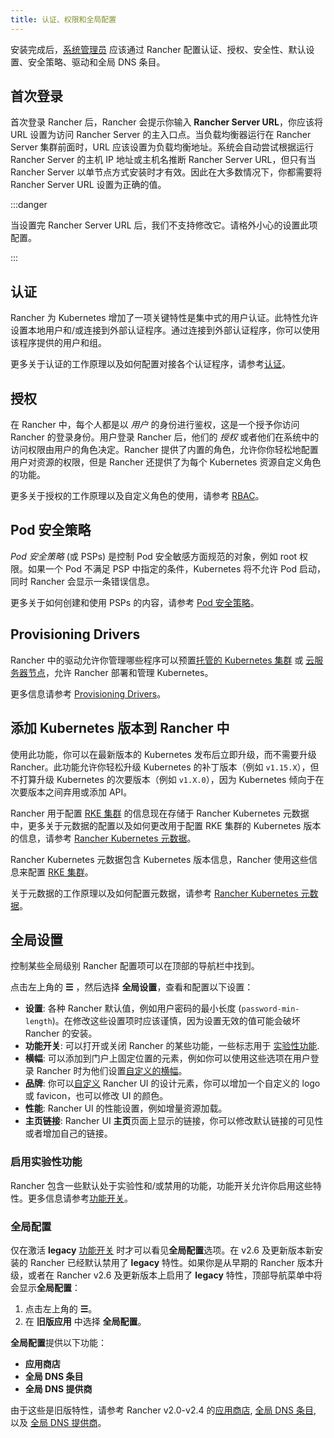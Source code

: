 ```yaml
---
title: 认证、权限和全局配置
---
```


<head>
  <link rel="canonical" href="https://ranchermanager.docs.rancher.com/zh/how-to-guides/new-user-guides/authentication-permissions-and-global-configuration"/>
</head>

安装完成后，[系统管理员](users/authn-and-authz/manage-role-based-access-control-rbac/global-permissions.md) 应该通过 Rancher 配置认证、授权、安全性、默认设置、安全策略、驱动和全局 DNS 条目。

## 首次登录

首次登录 Rancher 后，Rancher 会提示你输入 **Rancher Server URL**，你应该将 URL 设置为访问 Rancher Server 的主入口点。当负载均衡器运行在 Rancher Server 集群前面时，URL 应该设置为负载均衡地址。系统会自动尝试根据运行 Rancher Server 的主机 IP 地址或主机名推断 Rancher Server URL，但只有当 Rancher Server 以单节点方式安装时才有效。因此在大多数情况下，你都需要将 Rancher Server URL 设置为正确的值。

:::danger

当设置完 Rancher Server URL 后，我们不支持修改它。请格外小心的设置此项配置。

:::

## 认证

Rancher 为 Kubernetes 增加了一项关键特性是集中式的用户认证。此特性允许设置本地用户和/或连接到外部认证程序。通过连接到外部认证程序，你可以使用该程序提供的用户和组。

更多关于认证的工作原理以及如何配置对接各个认证程序，请参考[认证](users/authn-and-authz/authn-and-authz.md)。

## 授权

在 Rancher 中，每个人都是以 _用户_ 的身份进行鉴权，这是一个授予你访问 Rancher 的登录身份。用户登录 Rancher 后，他们的 _授权_ 或者他们在系统中的访问权限由用户的角色决定。Rancher 提供了内置的角色，允许你你轻松地配置用户对资源的权限，但是 Rancher 还提供了为每个 Kubernetes 资源自定义角色的功能。

更多关于授权的工作原理以及自定义角色的使用，请参考 [RBAC](users/authn-and-authz/manage-role-based-access-control-rbac/manage-role-based-access-control-rbac.md)。

## Pod 安全策略

_Pod 安全策略_ (或 PSPs) 是控制 Pod 安全敏感方面规范的对象，例如 root 权限。如果一个 Pod 不满足 PSP 中指定的条件，Kubernetes 将不允许 Pod 启动，同时 Rancher 会显示一条错误信息。

更多关于如何创建和使用 PSPs 的内容，请参考 [Pod 安全策略](../security/psp/create.md)。

## Provisioning Drivers

Rancher 中的驱动允许你管理哪些程序可以预置[托管的 Kubernetes 集群](../cluster-deployment/hosted-kubernetes/hosted-kubernetes.md) 或 [云服务器节点](../cluster-deployment/infra-providers/infra-providers.md)，允许 Rancher 部署和管理 Kubernetes。

更多信息请参考 [Provisioning Drivers](global-configuration/provisioning-drivers/provisioning-drivers.md)。

## 添加 Kubernetes 版本到 Rancher 中

使用此功能，你可以在最新版本的 Kubernetes 发布后立即升级，而不需要升级 Rancher。此功能允许你轻松升级 Kubernetes 的补丁版本（例如 `v1.15.X`），但不打算升级 Kubernetes 的次要版本（例如 `v1.X.0`），因为 Kubernetes 倾向于在次要版本之间弃用或添加 API。

Rancher 用于配置 [RKE 集群](../cluster-deployment/launch-kubernetes-with-rancher.md) 的信息现在存储于 Rancher Kubernetes 元数据中，更多关于元数据的配置以及如何更改用于配置 RKE 集群的 Kubernetes 版本的信息，请参考 [Rancher Kubernetes 元数据](../cluster-admin/backups-and-restore/backups-without-uprading-rancher.md)。

Rancher Kubernetes 元数据包含 Kubernetes 版本信息，Rancher 使用这些信息来配置 [RKE 集群](../cluster-deployment/launch-kubernetes-with-rancher.md)。

关于元数据的工作原理以及如何配置元数据，请参考 [Rancher Kubernetes 元数据](../cluster-admin/backups-and-restore/backups-without-uprading-rancher.md)。

## 全局设置

控制某些全局级别 Rancher 配置项可以在顶部的导航栏中找到。

点击左上角的 **☰** ，然后选择 **全局设置**，查看和配置以下设置：

- **设置**: 各种 Rancher 默认值，例如用户密码的最小长度 (`password-min-length`)。在修改这些设置项时应该谨慎，因为设置无效的值可能会破坏 Rancher 的安装。
- **功能开关**: 可以打开或关闭 Rancher 的某些功能，一些标志用于 [实验性功能](#启用实验性功能).
- **横幅**: 可以添加到门户上固定位置的元素，例如你可以使用这些选项在用户登录 Rancher 时为他们设置[自定义的横幅](global-configuration/custom-branding.md#固定横幅)。
- **品牌**: 你可以[自定义](global-configuration/custom-branding.md) Rancher UI 的设计元素，你可以增加一个自定义的 logo 或 favicon，也可以修改 UI 的颜色。
- **性能**: Rancher UI 的性能设置，例如增量资源加载。
- **主页链接**: Rancher UI **主页**页面上显示的链接，你可以修改默认链接的可见性或者增加自己的链接。

### 启用实验性功能

Rancher 包含一些默认处于实验性和/或禁用的功能，功能开关允许你启用这些特性。更多信息请参考[功能开关](experimental-features/experimental-features.md)。

### 全局配置

仅在激活 **legacy** [功能开关](experimental-features/experimental-features.md) 时才可以看见**全局配置**选项。在 v2.6 及更新版本新安装的 Rancher 已经默认禁用了 **legacy** 特性。如果你是从早期的 Rancher 版本升级，或者在 Rancher v2.6 及更新版本上启用了 **legacy** 特性，顶部导航菜单中将会显示**全局配置**：

1. 点击左上角的 **☰**。
1. 在 **旧版应用** 中选择 **全局配置**。

**全局配置**提供以下功能：

- **应用商店**
- **全局 DNS 条目**
- **全局 DNS 提供商**

由于这些是旧版特性，请参考 Rancher v2.0-v2.4 的[应用商店](/versioned_docs/version-2.0-2.4/how-to-guides/new-user-guides/helm-charts-in-rancher/helm-charts-in-rancher.md), [全局 DNS 条目](/versioned_docs/version-2.0-2.4/how-to-guides/new-user-guides/helm-charts-in-rancher/globaldns.md#adding-a-global-dns-entry), 以及 [全局 DNS 提供商](/versioned_docs/version-2.0-2.4/how-to-guides/new-user-guides/helm-charts-in-rancher/globaldns.md#editing-a-global-dns-provider)。
